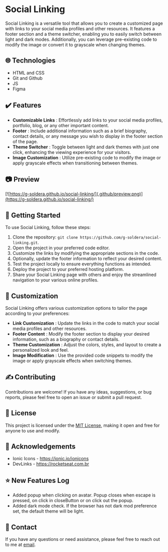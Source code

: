 
# Social Linking

Social Linking is a versatile tool that allows you to create a customized page with links to your social media profiles and other resources. It features a footer section and a theme switcher, enabling you to easily switch between light and dark modes. Additionally, you can leverage pre-existing code to modify the image or convert it to grayscale when changing themes.

## 🌐 Technologies

- HTML and CSS
- Git and Github
- JS
- Figma

## ✔️ Features

- **Customizable Links** : Effortlessly add links to your social media profiles, portfolio, blog, or any other important content.
- **Footer** : Include additional information such as a brief biography, contact details, or any message you wish to display in the footer section of the page.
- **Theme Switcher** : Toggle between light and dark themes with just one click, enhancing the viewing experience for your visitors.
- **Image Customization** : Utilize pre-existing code to modify the image or apply grayscale effects when transitioning between themes.

## 📷 Preview

[![https://g-soldera.github.io/social-linking/](.github/preview.png)](https://g-soldera.github.io/social-linking/)

## 📃 Getting Started

To use Social Linking, follow these steps:

1. Clone the repository: `git clone https://github.com/g-soldera/social-linking.git`.
2. Open the project in your preferred code editor.
3. Customize the links by modifying the appropriate sections in the code.
4. Optionally, update the footer information to reflect your desired content.
5. Test the project locally to ensure everything functions as intended.
6. Deploy the project to your preferred hosting platform.
7. Share your Social Linking page with others and enjoy the streamlined navigation to your various online profiles.

## 🎨 Customization

Social Linking offers various customization options to tailor the page according to your preferences:

- **Link Customization** : Update the links in the code to match your social media profiles and other resources.
- **Footer Content** : Modify the footer section to display your desired information, such as a biography or contact details.
- **Theme Customization** : Adjust the colors, styles, and layout to create a personalized look and feel.
- **Image Modification** : Use the provided code snippets to modify the image or apply grayscale effects when switching themes.

## ✍️ Contributing

Contributions are welcome! If you have any ideas, suggestions, or bug reports, please feel free to open an issue or submit a pull request.

## 🪪 License

This project is licensed under the [MIT License](https://tlo.mit.edu/learn-about-intellectual-property/software-and-open-source-licensing/open-source-licensing), making it open and free for anyone to use and modify.

## 🫴 Acknowledgements

- Ionic Icons - https://ionic.io/ionicons
- DevLinks - https://rocketseat.com.br

## ⭐ New Features Log

- Added popup when clicking on avatar. Popup closes when escape is pressed, on click in closeButton or on click out the popup.
- Added dark mode check. If the browser has not dark mod preference set, the default theme will be light.

## 📇 Contact

If you have any questions or need assistance, please feel free to reach out to me at [email](mailto:gustavo.soldera@gmail.com).
